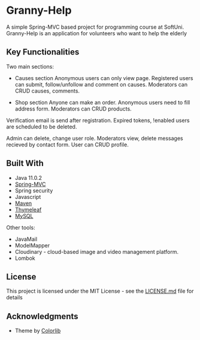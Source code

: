 # Granny-Help

A simple Spring-MVC based project for programming course at SoftUni.
Granny-Help is an application for volunteers who want to help the elderly

## Key Functionalities

Two main sections:
* Causes section
Anonymous users can only view page.
Registered users can submit, follow/unfollow and comment on causes.
Moderators can CRUD causes, comments.

* Shop section
Anyone can make an order.
Anonymous users need to fill address form. 
Moderators can CRUD products. 

Verification email is send after registration.
Expired tokens, !enabled users are scheduled to be deleted.

Admin can delete, change user role.
Moderators view, delete messages recieved by contact form.
User can CRUD profile.

## Built With

* Java 11.0.2
* [Spring-MVC](https://spring.io/) 
* Spring security
* Javascript
* [Maven](https://maven.apache.org/)
* [Thymeleaf](https://www.thymeleaf.org/)
* [MySQL](https://www.mysql.com/)

Other tools:
* JavaMail
* ModelMapper
* Cloudinary - cloud-based image and video management platform.
* Lombok

## License

This project is licensed under the MIT License - see the [LICENSE.md](LICENSE.md) file for details

## Acknowledgments

* Theme by [Colorlib](https://colorlib.com/)

